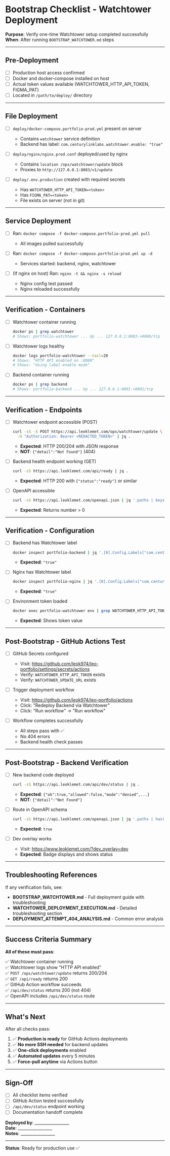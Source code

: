 # Bootstrap Checklist - Watchtower Deployment

**Purpose**: Verify one-time Watchtower setup completed successfully  
**When**: After running `BOOTSTRAP_WATCHTOWER.md` steps

---

## Pre-Deployment

- [ ] Production host access confirmed
- [ ] Docker and docker-compose installed on host
- [ ] Actual token values available (WATCHTOWER_HTTP_API_TOKEN, FIGMA_PAT)
- [ ] Located in `/path/to/deploy/` directory

---

## File Deployment

- [ ] `deploy/docker-compose.portfolio-prod.yml` present on server
  - Contains `watchtower` service definition
  - Backend has label: `com.centurylinklabs.watchtower.enable: "true"`
  
- [ ] `deploy/nginx/nginx.prod.conf` deployed/used by nginx
  - Contains `location /ops/watchtower/update` block
  - Proxies to `http://127.0.0.1:8083/v1/update`
  
- [ ] `deploy/.env.production` created with required secrets
  - Has `WATCHTOWER_HTTP_API_TOKEN=<token>`
  - Has `FIGMA_PAT=<token>`
  - File exists on server (not in git)

---

## Service Deployment

- [ ] Ran: `docker compose -f docker-compose.portfolio-prod.yml pull`
  - All images pulled successfully
  
- [ ] Ran: `docker compose -f docker-compose.portfolio-prod.yml up -d`
  - Services started: backend, nginx, watchtower
  
- [ ] (If nginx on host) Ran: `nginx -t && nginx -s reload`
  - Nginx config test passed
  - Nginx reloaded successfully

---

## Verification - Containers

- [ ] Watchtower container running
  ```bash
  docker ps | grep watchtower
  # Shows: portfolio-watchtower ... Up ... 127.0.0.1:8083->8080/tcp
  ```

- [ ] Watchtower logs healthy
  ```bash
  docker logs portfolio-watchtower --tail=20
  # Shows: "HTTP API enabled on :8080"
  # Shows: "Using label-enable mode"
  ```

- [ ] Backend container running
  ```bash
  docker ps | grep backend
  # Shows: portfolio-backend ... Up ... 127.0.0.1:8001->8001/tcp
  ```

---

## Verification - Endpoints

- [ ] Watchtower endpoint accessible (POST)
  ```bash
  curl -sS -X POST https://api.leoklemet.com/ops/watchtower/update \
    -H "Authorization: Bearer <REDACTED_TOKEN>" | jq .
  ```
  - **Expected**: HTTP 200/204 with JSON response
  - **NOT**: `{"detail":"Not Found"}` (404)

- [ ] Backend health endpoint working (GET)
  ```bash
  curl -sS https://api.leoklemet.com/api/ready | jq .
  ```
  - **Expected**: HTTP 200 with `{"status":"ready"}` or similar

- [ ] OpenAPI accessible
  ```bash
  curl -sS https://api.leoklemet.com/openapi.json | jq '.paths | keys | length'
  ```
  - **Expected**: Returns number > 0

---

## Verification - Configuration

- [ ] Backend has Watchtower label
  ```bash
  docker inspect portfolio-backend | jq '.[0].Config.Labels["com.centurylinklabs.watchtower.enable"]'
  ```
  - **Expected**: `"true"`

- [ ] Nginx has Watchtower label
  ```bash
  docker inspect portfolio-nginx | jq '.[0].Config.Labels["com.centurylinklabs.watchtower.enable"]'
  ```
  - **Expected**: `"true"`

- [ ] Environment token loaded
  ```bash
  docker exec portfolio-watchtower env | grep WATCHTOWER_HTTP_API_TOKEN
  ```
  - **Expected**: Shows token value

---

## Post-Bootstrap - GitHub Actions Test

- [ ] GitHub Secrets configured
  - Visit: https://github.com/leok974/leo-portfolio/settings/secrets/actions
  - Verify: `WATCHTOWER_HTTP_API_TOKEN` exists
  - Verify: `WATCHTOWER_UPDATE_URL` exists

- [ ] Trigger deployment workflow
  - Visit: https://github.com/leok974/leo-portfolio/actions
  - Click: "Redeploy Backend via Watchtower"
  - Click: "Run workflow" → "Run workflow"

- [ ] Workflow completes successfully
  - All steps pass with ✅
  - No 404 errors
  - Backend health check passes

---

## Post-Bootstrap - Backend Verification

- [ ] New backend code deployed
  ```bash
  curl -sS https://api.leoklemet.com/api/dev/status | jq .
  ```
  - **Expected**: `{"ok":true,"allowed":false,"mode":"denied",...}`
  - **NOT**: `{"detail":"Not Found"}`

- [ ] Route in OpenAPI schema
  ```bash
  curl -sS https://api.leoklemet.com/openapi.json | jq '.paths | has("/api/dev/status")'
  ```
  - **Expected**: `true`

- [ ] Dev overlay works
  - Visit: https://www.leoklemet.com/?dev_overlay=dev
  - **Expected**: Badge displays and shows status

---

## Troubleshooting References

If any verification fails, see:

- **BOOTSTRAP_WATCHTOWER.md** - Full deployment guide with troubleshooting
- **WATCHTOWER_DEPLOYMENT_EXECUTION.md** - Detailed troubleshooting section
- **DEPLOYMENT_ATTEMPT_404_ANALYSIS.md** - Common error analysis

---

## Success Criteria Summary

**All of these must pass**:

✅ Watchtower container running  
✅ Watchtower logs show "HTTP API enabled"  
✅ `POST /ops/watchtower/update` returns 200/204  
✅ `GET /api/ready` returns 200  
✅ GitHub Action workflow succeeds  
✅ `/api/dev/status` returns 200 (not 404)  
✅ OpenAPI includes `/api/dev/status` route  

---

## What's Next

After all checks pass:

1. ✅ **Production is ready** for GitHub Actions deployments
2. ✅ **No more SSH needed** for backend updates
3. ✅ **One-click deployments** enabled
4. ✅ **Automated updates** every 5 minutes
5. ✅ **Force-pull anytime** via Actions button

---

## Sign-Off

- [ ] All checklist items verified
- [ ] GitHub Action tested successfully
- [ ] `/api/dev/status` endpoint working
- [ ] Documentation handoff complete

**Deployed by**: _________________  
**Date**: _________________  
**Notes**: _________________

---

**Status**: Ready for production use ✅
